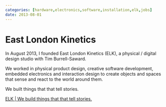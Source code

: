 ```yaml
---
categories: [hardware,electronics,software,installation,elk,jobs] 
date: 2013-08-01
---
```


# East London Kinetics 

In August 2013, I founded East London Kinetics (ELK), a physical / digital design studio with Tim Burrell-Saward.

We worked in physical product design, creative software development, embedded electronics and interaction design to create objects and spaces that sense and react to the world around them.

We built things that that tell stories.

[ELK | We build things that that tell stories.](http://elkworks.co.uk/)